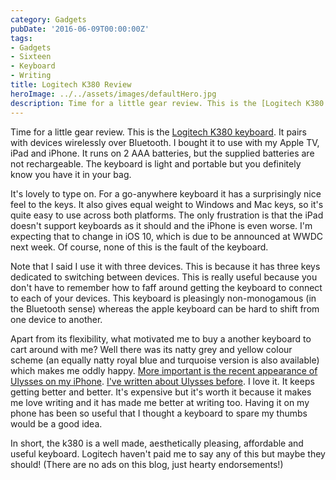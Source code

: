 ```yaml
---
category: Gadgets
pubDate: '2016-06-09T00:00:00Z'
tags:
- Gadgets
- Sixteen
- Keyboard
- Writing
title: Logitech K380 Review
heroImage: ../../assets/images/defaultHero.jpg
description: Time for a little gear review. This is the [Logitech K380 keyboard](http://www.logitech.com/en-us/
---
```

Time for a little gear review. This is the [Logitech K380 keyboard](http://www.logitech.com/en-us/product/multi-device-keyboard-k380). It pairs with devices wirelessly over Bluetooth. I bought it to use with my Apple TV, iPad and iPhone. It runs on 2 AAA batteries, but the supplied batteries are not rechargeable. The keyboard is light and portable but you definitely know you have it in your bag.

It's lovely to type on. For a go-anywhere keyboard it has a surprisingly nice feel to the keys. It also gives equal weight to Windows and Mac keys, so it's quite easy to use across both platforms. The only frustration is that the iPad doesn't support keyboards as it should and the iPhone is even worse. I'm expecting that to change in iOS 10, which is due to be announced at WWDC next week. Of course, none of this is the fault of the keyboard.

Note that I said I use it with three devices. This is because it has three keys dedicated to switching between devices. This is really useful because you don't have to remember how to faff around getting the keyboard to connect to each of your devices. This keyboard is pleasingly non-monogamous (in the Bluetooth sense) whereas the apple keyboard can be hard to shift from one device to another.

Apart from its flexibility, what motivated me to buy a another keyboard to cart around with me? Well there was its natty grey and yellow colour scheme (an equally natty royal blue and turquoise version is also available) which makes me oddly happy. [More important is the recent appearance of Ulysses on my iPhone](http://www.macworld.com/article/3041435/iphone-ipad/ulysses-for-iphone-review-anything-but-a-plain-text-editor.html). [I've written about Ulysses before](/useful-ulysses/). I love it. It keeps getting better and better. It's expensive but it's worth it because it makes me love writing and it has made me better at writing too. Having it on my phone has been so useful that I thought a keyboard to spare my thumbs would be a good idea.

In short, the k380 is a well made, aesthetically pleasing, affordable and useful keyboard. Logitech haven't paid me to say any of this but maybe they should! (There are no ads on this blog, just hearty endorsements!)